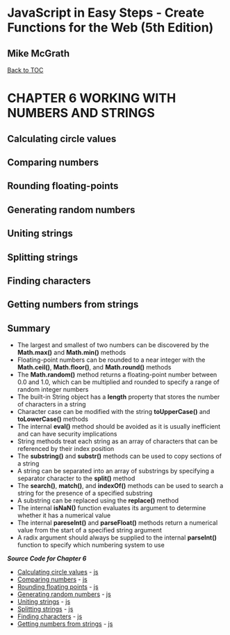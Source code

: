# **JavaScript in Easy Steps - Create Functions for the Web (5th Edition)**
## Mike McGrath

<a href="THE BOOK ON JAVASCRIPT.md">Back to TOC</a>

# CHAPTER 6 WORKING WITH NUMBERS AND STRINGS
## Calculating circle values
## Comparing numbers
## Rounding floating-points
## Generating random numbers
## Uniting strings
## Splitting strings
## Finding characters
## Getting numbers from strings
## Summary<br>
   * The largest and smallest of two numbers can be discovered by the __Math.max()__ and __Math.min()__
     methods
   * Floating-point numbers can be rounded to a near integer with the __Math.ceil()__, __Math.floor()__, 
     and __Math.round()__ methods
   * The __Math.random()__ method returns a floating-point number between 0.0 and 1.0, which can be
     multiplied and rounded to specify a range of random integer numbers
   * The built-in String object has a __length__ property that stores the number of characters in a string
   * Character case can be modified with the string __toUpperCase()__ and __toLowerCase()__ methods
   * The internal __eval()__ method should be avoided as it is usually inefficient and can have security
     implications
   * String methods treat each string as an array of characters that can be referenced by their index position
   * The __substring()__ and __substr()__ methods can be used to copy sections of a string
   * A string can be separated into an array of substrings by specifying a separator character to the
     __split()__ method
   * The __search()__, __match()__, and __indexOf()__ methods can be used to search a string for the 
     presence of a specified substring
   * A substring can be replaced using the __replace()__ method
   * The internal __isNaN()__ function evaluates its argument to determine whether it has a numerical value
   * The internal __pareseInt()__ and __parseFloat()__ methods return a numerical value from the start of
     a specified string argument   
   * A radix argument should always be supplied to the internal __parseInt()__ function to specify which
     numbering system to use

***Source Code for Chapter 6***
        <ul>
          <li><a href="src/6-Working with numbers and strings/constants.html">Calculating circle values</a> -
            <a href="src/6-Working with numbers and strings/constants.js"> js</a></li>
          <li><a href="src/6-Working with numbers and strings/math.html">Comparing numbers</a> -
            <a href="src/6-Working with numbers and strings/math.js"> js</a></li>
          <li><a href="src/6-Working with numbers and strings/float.html">Rounding floating points</a> -
            <a href="src/6-Working with numbers and strings/float.js"> js</a></li>
          <li><a href="src/6-Working with numbers and strings/random.html">Generating random numbers</a> -
            <a href="src/6-Working with numbers and strings/random.js"> js</a></li>
          <li><a href="src/6-Working with numbers and strings/string.html">Uniting strings</a> -
            <a href="src/6-Working with numbers and strings/string.js"> js</a></li>
          <li><a href="src/6-Working with numbers and strings/substring.html">Splitting strings</a> -
            <a href="src/6-Working with numbers and strings/substring.js"> js</a></li>
          <li><a href="src/6-Working with numbers and strings/search.html">Finding characters</a> -
            <a href="src/6-Working with numbers and strings/search.js"> js</a></li>
          <li><a href="src/6-Working with numbers and strings/parse.html">Getting numbers from strings</a> -
            <a href="src/6-Working with numbers and strings/parse.js"> js</a></li>
        </ul>